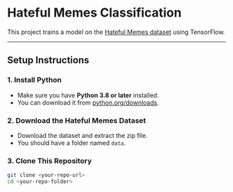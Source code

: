 # Hateful Memes Classification  

This project trains a model on the [Hateful Memes dataset](https://www.kaggle.com/datasets/parthplc/facebook-hateful-meme-dataset/data) using TensorFlow.  

---

## Setup Instructions  

### 1. Install Python  
- Make sure you have **Python 3.8 or later** installed.  
- You can download it from [python.org/downloads](https://www.python.org/downloads/).  

### 2. Download the Hateful Memes Dataset  
- Download the dataset and extract the zip file.  
- You should have a folder named `data`.  

### 3. Clone This Repository  
```bash
git clone <your-repo-url>
cd <your-repo-folder>

